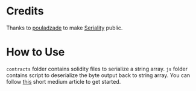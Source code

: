 # Credits
Thanks to [pouladzade](https://github.com/pouladzade) to make [Seriality](https://github.com/pouladzade/Seriality) public.

# How to Use
```contracts``` folder contains solidity files to serialize a string array.
```js``` folder contains script to deserialize the byte output back to string array.
You can follow [this](https://medium.com/@vaibhavsaini_67863/serializing-string-arrays-in-solidity-db4b6037e520) short medium article to get started.

